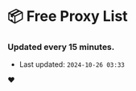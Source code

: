 # :package: Free Proxy List
### Updated every 15 minutes.

- Last updated: `2024-10-26 03:33`

:heart:

